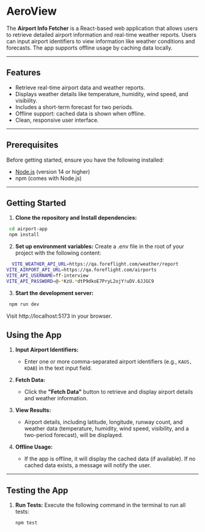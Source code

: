 # AeroView

The **Airport Info Fetcher** is a React-based web application that allows users to retrieve detailed airport information and real-time weather reports. Users can input airport identifiers to view information like weather conditions and forecasts. The app supports offline usage by caching data locally.

---

## Features

- Retrieve real-time airport data and weather reports.
- Displays weather details like temperature, humidity, wind speed, and visibility.
- Includes a short-term forecast for two periods.
- Offline support: cached data is shown when offline.
- Clean, responsive user interface.

---

## Prerequisites

Before getting started, ensure you have the following installed:

- [Node.js](https://nodejs.org/) (version 14 or higher)
- npm (comes with Node.js)

---

## Getting Started

1. **Clone the repository and Install dependencies:**

```bash
 cd airport-app
 npm install
```

2. **Set up environment variables:**
   Create a .env file in the root of your project with the following content:

```bash
  VITE_WEATHER_API_URL=https://qa.foreflight.com/weather/report
VITE_AIRPORT_API_URL=https://qa.foreflight.com/airports
VITE_API_USERNAME=ff-interview
VITE_API_PASSWORD=@-*KzU.*dtP9dkoE7PryL2ojY!uDV.6JJGC9
```

3. **Start the development server:**

```bash
 npm run dev
```

Visit http://localhost:5173 in your browser.

## Using the App

1. **Input Airport Identifiers:**

   - Enter one or more comma-separated airport identifiers (e.g., `KAUS, KDAB`) in the text input field.

2. **Fetch Data:**

   - Click the **"Fetch Data"** button to retrieve and display airport details and weather information.

3. **View Results:**

   - Airport details, including latitude, longitude, runway count, and weather data (temperature, humidity, wind speed, visibility, and a two-period forecast), will be displayed.

4. **Offline Usage:**
   - If the app is offline, it will display the cached data (if available). If no cached data exists, a message will notify the user.

---

## Testing the App

1. **Run Tests:**
   Execute the following command in the terminal to run all tests:
   ```bash
   npm test
   ```

